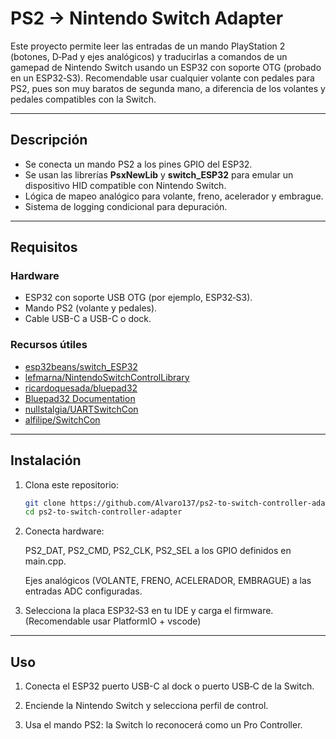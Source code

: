 # PS2 → Nintendo Switch Adapter

Este proyecto permite leer las entradas de un mando PlayStation 2 (botones, D‑Pad y ejes analógicos) y traducirlas a comandos de un gamepad de Nintendo Switch usando un ESP32 con soporte OTG (probado en un ESP32‑S3). Recomendable usar cualquier volante con pedales para PS2, pues son muy baratos de segunda mano, a diferencia de los volantes y pedales compatibles con la Switch. 

---

## Descripción

- Se conecta un mando PS2 a los pines GPIO del ESP32.
- Se usan las librerías **PsxNewLib** y **switch_ESP32** para emular un dispositivo HID compatible con Nintendo Switch.  
- Lógica de mapeo analógico para volante, freno, acelerador y embrague.  
- Sistema de logging condicional para depuración.

---

## Requisitos

### Hardware
- ESP32 con soporte USB OTG (por ejemplo, ESP32‑S3).  
- Mando PS2 (volante y pedales).
- Cable USB-C a USB-C o dock.

### Recursos útiles
- [esp32beans/switch_ESP32](https://github.com/esp32beans/switch_ESP32)  
- [lefmarna/NintendoSwitchControlLibrary](https://github.com/lefmarna/NintendoSwitchControlLibrary)  
- [ricardoquesada/bluepad32](https://github.com/ricardoquesada/bluepad32)  
- [Bluepad32 Documentation](https://bluepad32.readthedocs.io/en/latest/)  
- [nullstalgia/UARTSwitchCon](https://github.com/nullstalgia/UARTSwitchCon)  
- [alfilipe/SwitchCon](https://github.com/alfilipe/SwitchCon/tree/master)

---

## Instalación

1. Clona este repositorio:
   ```bash
   git clone https://github.com/Alvaro137/ps2-to-switch-controller-adapter.git
   cd ps2-to-switch-controller-adapter
2. Conecta hardware:

    PS2_DAT, PS2_CMD, PS2_CLK, PS2_SEL a los GPIO definidos en main.cpp.

    Ejes analógicos (VOLANTE, FRENO, ACELERADOR, EMBRAGUE) a las entradas ADC configuradas.
3. Selecciona la placa ESP32‑S3 en tu IDE y carga el firmware. (Recomendable usar PlatformIO + vscode)

---

## Uso

1. Conecta el ESP32 puerto USB-C al dock o puerto USB‑C de la Switch.

2. Enciende la Nintendo Switch y selecciona perfil de control.

3. Usa el mando PS2: la Switch lo reconocerá como un Pro Controller.
